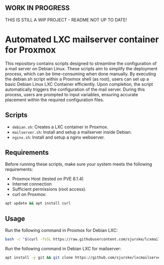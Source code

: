 ## WORK IN PROGRESS
THIS IS STILL A WIP PROJECT - README NOT UP TO DATE!
# Automated LXC mailserver container for Proxmox
This repository contains scripts designed to streamline the configuration of a mail server on Debian Linux. These scripts aim to simplify the deployment process, which can be time-consuming when done manually. By executing the debian.sh script within a Proxmox shell (as root), users can set up a basic Debian Linux LXC Container efficiently. Upon completion, the script automatically triggers the configuration of the mail server. During this process, users are prompted to input variables, ensuring accurate placement within the required configuration files.
## Scripts
- `debian.sh`: Creates a LXC container in Proxmox.
- `mailserver.sh`: Install and setup a mailserver inside Debian.
- `nginx.sh`: Install and setup a nginx webserver.

## Requirements
Before running these scripts, make sure your system meets the following requirements:
- Proxmox Host (tested on PVE 8.1.4)
- Internet connection
- Sufficient permissions (root access).
- curl on Proxmox:
```sh 
apt update && apt install curl
```
## Usage
Run the following command in Proxmox for Debian LXC:
```sh 
bash -c "$(curl -fsSL https://raw.githubusercontent.com/sjurske/lcxmailserverdeb/main/debian.sh
```
Run the following command in Debian LXC for mailserver:
```sh
apt install -y git && git clone https://github.com/sjurske/lxcmailserverdeb.git && cd lxcmailserverdeb && ./start.sh
```
